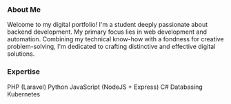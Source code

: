 ### About Me

Welcome to my digital portfolio! I'm a student deeply passionate about backend development. My primary focus lies in web development and automation. Combining my technical know-how with a fondness for creative problem-solving, I'm dedicated to crafting distinctive and effective digital solutions.

### Expertise

PHP (Laravel)
Python
JavaScript (NodeJS + Express)
C#
Databasing
Kubernetes
